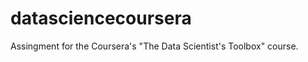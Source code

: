 datasciencecoursera
===================

Assingment for the Coursera's "The Data Scientist's Toolbox" course.
